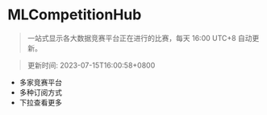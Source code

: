 # MLCompetitionHub

> 一站式显示各大数据竞赛平台正在进行的比赛，每天 16:00 UTC+8 自动更新。
  
> 更新时间: 2023-07-15T16:00:58+0800 

* 多家竞赛平台
* 多种订阅方式
* 下拉查看更多